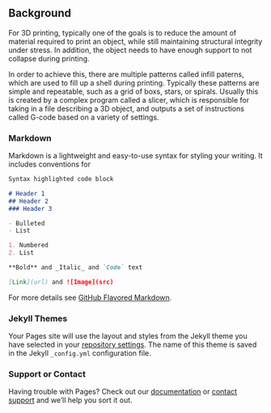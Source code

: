 ## Background

For 3D printing, typically one of the goals is to reduce the amount of material required to print an object, while still maintaining structural integrity under stress.  In addition, the object needs to have enough support to not collapse during printing.  

In order to achieve this, there are multiple patterns called infill paterns, which are used to fill up a shell during printing.  Typically these patterns are simple and repeatable, such as a grid of boxs, stars, or spirals. Usually this is created by a complex program called a slicer, which is responsible for taking in a file describing a 3D object, and outputs a set of instructions called G-code based on a variety of settings.


### Markdown

Markdown is a lightweight and easy-to-use syntax for styling your writing. It includes conventions for

```markdown
Syntax highlighted code block

# Header 1
## Header 2
### Header 3

- Bulleted
- List

1. Numbered
2. List

**Bold** and _Italic_ and `Code` text

[Link](url) and ![Image](src)
```

For more details see [GitHub Flavored Markdown](https://guides.github.com/features/mastering-markdown/).

### Jekyll Themes

Your Pages site will use the layout and styles from the Jekyll theme you have selected in your [repository settings](https://github.com/nah6563/Voronoi3DPrint/settings). The name of this theme is saved in the Jekyll `_config.yml` configuration file.

### Support or Contact

Having trouble with Pages? Check out our [documentation](https://docs.github.com/categories/github-pages-basics/) or [contact support](https://github.com/contact) and we’ll help you sort it out.
